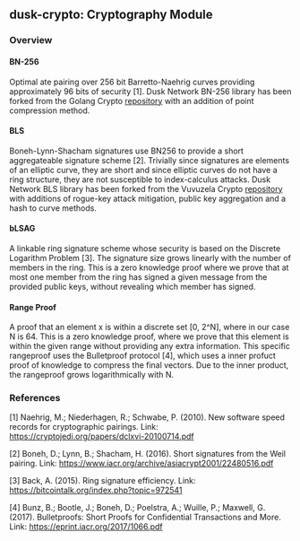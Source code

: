 ## dusk-crypto: Cryptography Module
### Overview
#### BN-256
Optimal ate pairing over 256 bit Barretto-Naehrig curves providing approximately 96 bits of security [1]. Dusk Network BN-256 library has been forked from the Golang Crypto [repository]( https://github.com/golang/crypto/tree/master/bn256) with an addition of point compression method.

#### BLS
Boneh-Lynn-Shacham signatures use BN256 to provide a short aggregateable signature scheme [2]. Trivially since signatures are elements of an elliptic curve, they are short and since elliptic curves do not have a ring structure, they are not susceptible to index-calculus attacks. Dusk Network BLS library has been forked from the Vuvuzela Crypto [repository](https://github.com/vuvuzela/crypto/blob/master/bls) with additions of rogue-key attack mitigation, public key aggregation and a hash to curve methods.

#### bLSAG
A linkable ring signature scheme whose security is based on the Discrete Logarithm Problem [3]. The signature size grows linearly with the number of members in the ring. This is a zero knowledge proof where we prove that at most one member from the ring has signed a given message from the provided public keys, without revealing which member has signed.

#### Range Proof
A proof that an element x is within a discrete set [0, 2^N], where in our case N is 64. This is a zero knowledge proof, where we prove that this element is within the given range without providing any extra information. This specific rangeproof uses the Bulletproof protocol [4], which uses a inner profuct proof of knowledge to compress the final vectors. Due to the inner product, the rangeproof grows logarithmically with N.

### References
[1] Naehrig, M.; Niederhagen, R.; Schwabe, P. (2010). New software speed records for cryptographic pairings. Link:
https://cryptojedi.org/papers/dclxvi-20100714.pdf

[2] Boneh, D.; Lynn, B.; Shacham, H. (2016). Short signatures from the Weil pairing. Link: https://www.iacr.org/archive/asiacrypt2001/22480516.pdf

[3] Back, A. (2015). Ring signature efficiency. Link: https://bitcointalk.org/index.php?topic=972541

[4] Bunz, B.; Bootle, J.; Boneh, D.; Poelstra, A.; Wuille, P.; Maxwell, G. (2017). Bulletproofs: Short Proofs for Confidential Transactions and More. Link: https://eprint.iacr.org/2017/1066.pdf
